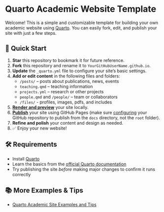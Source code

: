 # Quarto Academic Website Template

Welcome! This is a simple and customizable template for building your own academic website using [Quarto](https://quarto.org/). You can easily fork, edit, and publish your site with just a few steps.

## 🚀 Quick Start

1. **Star** this repository to bookmark it for future reference.  
1. **Fork** this repository and rename it to `YourGitHubUserName.github.io`.  
1. **Update** the `_quarto.yml` file to configure your site’s basic settings.  
1. **Add or edit content** in the following files and folders:
   - `/posts/` – posts about publications, news, events  
   - `teaching.qmd` – teaching information  
   - `projects.yml` – research or other projects  
   - `people.qmd` and `/people/` – team or collaborators  
   - `/files/` - profiles, images, pdfs, and includes 
1. [**Render and preview**](https://quarto.org/docs/websites/) your site locally.  
1. [**Publish**](https://quarto.org/docs/publishing/github-pages.html) your site using GitHub Pages (make sure [configuring](https://quarto.org/docs/publishing/images/gh-pages-docs-dir.png) your GitHub repository to publish from the `docs` directory, not the `root` folder).  
1. **Refine and polish** your content and design as needed.  
1. ✅ Enjoy your new website!

## 🛠 Requirements

- Install [Quarto](https://quarto.org/docs/get-started/)
- Learn the basics from the [official Quarto documentation](https://quarto.org/docs/guide/)
- Try publishing the site *before* making major changes to confirm it runs correctly

## 📚 More Examples & Tips

- [Quarto Academic Site Examples and Tips](https://drganghe.github.io/quarto-academic-site-examples.html)